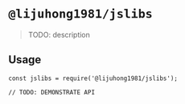 # `@lijuhong1981/jslibs`

> TODO: description

## Usage

```
const jslibs = require('@lijuhong1981/jslibs');

// TODO: DEMONSTRATE API
```
